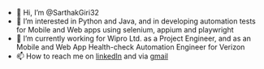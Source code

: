 - 👋 Hi, I’m @SarthakGiri32
- 👀 I’m interested in Python and Java, and in developing automation tests for Mobile and Web apps using selenium, appium and playwright
- 🌱 I’m currently working for Wipro Ltd. as a Project Engineer, and as an Mobile and Web App Health-check Automation Engineer for Verizon
- 📫 How to reach me on [linkedIn](https://www.linkedin.com/in/sarthak-g-1a596398/) and via [gmail](mailto:giri.sarthak1@gmail.com)

<!---
SarthakGiri32/SarthakGiri32 is a ✨ special ✨ repository because its `README.md` (this file) appears on your GitHub profile.
You can click the Preview link to take a look at your changes.
--->
